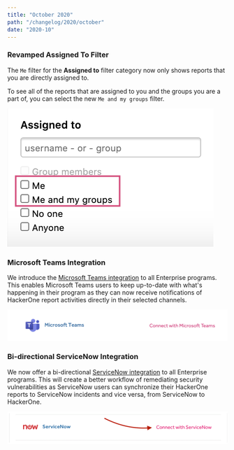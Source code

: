 ```yaml
---
title: "October 2020"
path: "/changelog/2020/october"
date: "2020-10"
---
```


### Revamped Assigned To Filter
The `Me` filter for the **Assigned to** filter category now only shows reports that you are directly assigned to.

To see all of the reports that are assigned to you and the groups you are a part of, you can select the new `Me and my groups` filter. 

![assigned to filter](./images/oct_2020_assigned_to_filter.png)

### Microsoft Teams Integration
We introduce the [Microsoft Teams integration](/organizations/microsoft-teams.html) to all Enterprise programs. This enables Microsoft Teams users to keep up-to-date with what's happening in their program as they can now receive notifications of HackerOne report activities directly in their selected channels.

![microsoft teams](./images/oct_2020_microsoft_teams.png)

### Bi-directional ServiceNow Integration
We now offer a bi-directional [ServiceNow integration](/organizations/servicenow-integration.html) to all Enterprise programs. This will create a better workflow of remediating security vulnerabilities as ServiceNow users can synchronize their HackerOne reports to ServiceNow incidents and vice versa, from ServiceNow to HackerOne.

![servicenow option](./images/oct_2020_servicenow.png)
